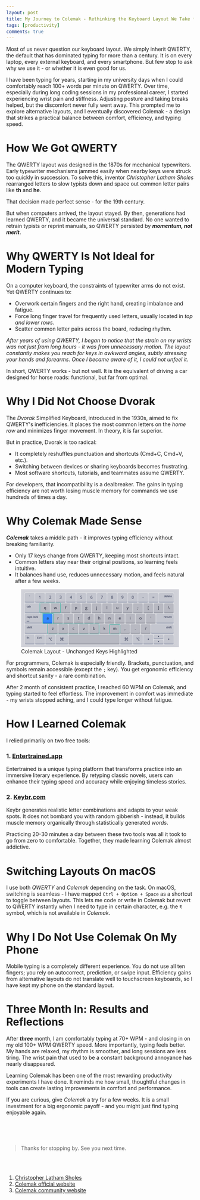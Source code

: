 ```yaml
---
layout: post
title: My Journey to Colemak - Rethinking the Keyboard Layout We Take for Granted
tags: [productivity]
comments: true
---
```



Most of us never question our keyboard layout. We simply inherit QWERTY, the default that has dominated typing for more than a century. It is on every laptop, every external keyboard, and every smartphone. But few stop to ask why we use it - or whether it is even good for us.

I have been typing for years, starting in my university days when I could comfortably reach 100+ words per minute on QWERTY. Over time, especially during long coding sessions in my professional career, I started experiencing wrist pain and stiffness. Adjusting posture and taking breaks helped, but the discomfort never fully went away. This prompted me to explore alternative layouts, and I eventually discovered Colemak - a design that strikes a practical balance between comfort, efficiency, and typing speed.


# How We Got QWERTY

The QWERTY layout was designed in the 1870s for mechanical typewriters. Early typewriter mechanisms jammed easily when nearby keys were struck too quickly in succession. To solve this, inventor *Christopher Latham Sholes* rearranged letters to slow typists down and space out common letter pairs like **th** and **he**.

That decision made perfect sense - for the 19th century.

But when computers arrived, the layout stayed. By then, generations had learned QWERTY, and it became the universal standard. No one wanted to retrain typists or reprint manuals, so QWERTY persisted by ***momentum, not merit***.

# Why QWERTY Is Not Ideal for Modern Typing

On a computer keyboard, the constraints of typewriter arms do not exist. Yet QWERTY continues to:

*	Overwork certain fingers and the right hand, creating imbalance and fatigue.
*	Force long finger travel for frequently used letters, usually located in *top and lower rows*.
*	Scatter common letter pairs across the board, reducing rhythm.

*After years of using QWERTY, I began to notice that the strain on my wrists was not just from long hours - it was from unnecessary motion. The layout constantly makes you reach for keys in awkward angles, subtly stressing your hands and forearms. Once I became aware of it, I could not unfeel it.*

In short, QWERTY works - but not well. It is the equivalent of driving a car designed for horse roads: functional, but far from optimal.

# Why I Did Not Choose Dvorak

The *Dvorak* Simplified Keyboard, introduced in the 1930s, aimed to fix QWERTY's inefficiencies. It places the most common letters on the *home row* and minimizes finger movement. In theory, it is far superior.

But in practice, Dvorak is too radical:

*	It completely reshuffles punctuation and shortcuts (Cmd+C, Cmd+V, etc.).
*	Switching between devices or sharing keyboards becomes frustrating.
*	Most software shortcuts, tutorials, and teammates assume QWERTY.

For developers, that incompatibility is a dealbreaker. The gains in typing efficiency are not worth losing muscle memory for commands we use hundreds of times a day.

# Why Colemak Made Sense

***Colemak*** takes a middle path - it improves typing efficiency without breaking familiarity.

*	Only 17 keys change from QWERTY, keeping most shortcuts intact.
*	Common letters stay near their original positions, so learning feels intuitive.
*	It balances hand use, reduces unnecessary motion, and feels natural after a few weeks.

<figure>
  <img src="/assets/img/colemak/unchanged-keys.png" alt="colemak-layout">
  <figcaption>Colemak Layout - Unchanged Keys Highlighted</figcaption>
</figure>

For programmers, Colemak is especially friendly. Brackets, punctuation, and symbols remain accessible (except the `;` key). You get ergonomic efficiency and shortcut sanity - a rare combination.

After 2 month of consistent practice, I reached 60 WPM on Colemak, and typing started to feel effortless. The improvement in comfort was immediate - my wrists stopped aching, and I could type longer without fatigue.

# How I Learned Colemak

I relied primarily on two free tools:

### 1. [Entertrained.app](https://entertrained.app/)

Entertrained is a unique typing platform that transforms practice into an immersive literary experience. By retyping classic novels, users can enhance their typing speed and accuracy while enjoying timeless stories.

### 2. [Keybr.com](https://www.keybr.com/)

Keybr generates realistic letter combinations and adapts to your weak spots. It does not bombard you with random gibberish - instead, it builds muscle memory organically through statistically generated *words*.

Practicing 20-30 minutes a day between these two tools was all it took to go from zero to comfortable. Together, they made learning Colemak almost addictive.

# Switching Layouts On macOS

I use both *QWERTY* and *Colemak* depending on the task. On macOS, switching is seamless - I have mapped `Ctrl + Option + Space` as a shortcut to toggle between layouts. This lets me code or write in Colemak but revert to QWERTY instantly when I need to type in certain character, e.g. the `₹` symbol, which is not available in *Colemak*.

# Why I Do Not Use Colemak On My Phone

Mobile typing is a completely different experience. You do not use all ten fingers; you rely on autocorrect, prediction, or swipe input. Efficiency gains from alternative layouts do not translate well to touchscreen keyboards, so I have kept my phone on the standard layout.

# Three Month In: Results and Reflections

After ***three*** month, I am comfortably typing at 70+ WPM - and closing in on my old 100+ WPM QWERTY speed. More importantly, typing feels better. My hands are relaxed, my rhythm is smoother, and long sessions are less tiring. The wrist pain that used to be a constant background annoyance has nearly disappeared.

Learning Colemak has been one of the most rewarding productivity experiments I have done. It reminds me how small, thoughtful changes in tools can create lasting improvements in comfort and performance.

If you are curious, give *Colemak* a try for a few weeks. It is a small investment for a big ergonomic payoff - and you might just find typing enjoyable again.



<br>
<br>
<br>


>Thanks for stopping by. See you next time.

<br>
<br>

1. [Christopher Latham Sholes](https://en.wikipedia.org/wiki/Christopher_Latham_Sholes)
2. [Colemak official website](https://colemak.com/)
3. [Colemak community website](https://colemak.org/)
